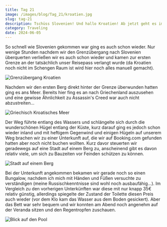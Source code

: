 ```yaml
---
title: Tag 21
image: /images/blog/Tag_21/kroatien.jpg
slug: tag-21
description: Tschüss Slovenien! Und hallo Kroatien! Ab jetzt geht es immer am Meer entlang.
category: Traveling
date: 2024-06-05
---
```


So schnell wie Slovenien gekommen war ging es auch schon wieder. Nur wenige Stunden nachdem wir den Grenzübergang nach Slovenien überquerten verließen wir es auch schon wieder und kamen zur ersten Grenze an der tatsächlich unser Reisepass verlangt wurde (da Kroatien noch nicht im Schengen Raum ist wird hier noch alles manuell gemacht).

![Grenzübergang Kroatien](/images/blog/Tag_21/kroatien.jpg)

Nachdem wir den ersten Berg direkt hinter der Grenze überwunden hatten ging es ans Meer. Bereits hier fing es an nach Griechenland auszusehen und eine gewisse Ähnlichkeit zu Assassin's Creed war auch nicht abzustreiten...

![Griechisch Kroatisches Meer](/images/blog/Tag_21/meer.jpg)

Der Weg führte entlang des Wassers und schlängelte sich durch die wunderschönen Hügel entlang der Küste, kurz darauf ging es jedoch schon wieder inland und mit heftigem Gegenwind und einigen Hügeln auf unserem Weg brachen wir zu einer Unterkunft auf, die wir auf Booking.com gefunden hatten aber noch nicht buchen wollten.
Kurz davor steuerten wir geradewegs auf eine Stadt auf einem Berg zu, anscheinend gibt es davon relativ viele, um sich zu Bauzeiten vor Feinden schützen zu können.

![Stadt auf einem Berg](/images/blog/Tag_21/stadt-auf-berg.jpg)

Bei der Unterkunft angekommen bekamen wir gerade noch so einen Bungalow, nachdem ich mich mit Händen und Füßen versuchte zu verständigen (meine Russischkenntnisse sind wohl noch ausbaufähig...).
Im Vergleich zu den vorherigen Unterkünften war diese mit nur knapp 35€ relativ günstig, allerdings spiegelte der Zustand der Toilette diesen Preis auch wieder (vor dem Klo kam das Wasser aus dem Boden gesickert). Aber das Bett war sehr bequem und wir konnten am Abend noch angenehm auf der Veranda sitzen und den Regentropfen zuschauen.

![Blick auf den Pool](/images/blog/Tag_21/bungalow.jpg)